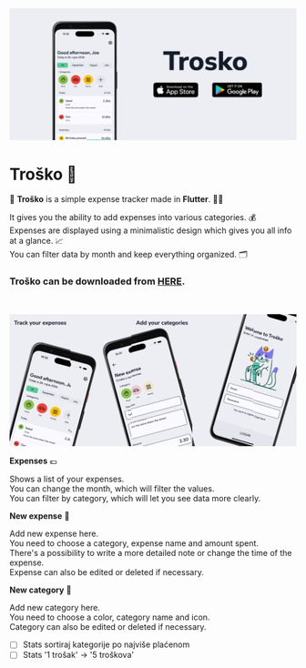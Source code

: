 ![Header](https://raw.githubusercontent.com/jokilic/trosko/main/screenshots/header-wide.png)


# Troško 💸

💸 **Troško** is a simple expense tracker made in **Flutter**. 👨‍💻

It gives you the ability to add expenses into various categories. 💰\
Expenses are displayed using a minimalistic design which gives you all info at a glance. 📈\
You can filter data by month and keep everything organized. 🗂️

### Troško can be downloaded from [HERE](https://play.google.com/store/apps/details?id=com.josipkilic.trosko).
&nbsp;

![Multi](https://raw.githubusercontent.com/jokilic/trosko/main/screenshots/multi.png)

**Expenses** 💶

Shows a list of your expenses.\
You can change the month, which will filter the values.\
You can filter by category, which will let you see data more clearly.

**New expense** 🧾

Add new expense here.\
You need to choose a category, expense name and amount spent.\
There's a possibility to write a more detailed note or change the time of the expense.\
Expense can also be edited or deleted if necessary.

**New category** 🎨

Add new category here.\
You need to choose a color, category name and icon.\
Category can also be edited or deleted if necessary.

- [ ] Stats sortiraj kategorije po najviše plaćenom
- [ ] Stats '1 trošak' -> '5 troškova'
